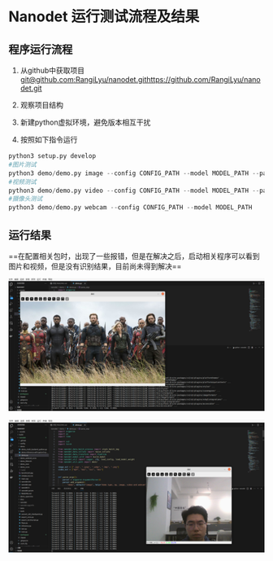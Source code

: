 # Nanodet 运行测试流程及结果

## 程序运行流程

1. 从github中获取项目[git@github.com:RangiLyu/nanodet.githttps://github.com/RangiLyu/nanodet.git](https://github.com/RangiLyu/nanodet.git)

2. 观察项目结构
3. 新建python虚拟环境，避免版本相互干扰
4. 按照如下指令运行

```python
python3 setup.py develop
#图片测试
python3 demo/demo.py image --config CONFIG_PATH --model MODEL_PATH --path IMAGE_PATH
#视频测试
python3 demo/demo.py video --config CONFIG_PATH --model MODEL_PATH --path VIDEO_PATH
#摄像头测试
python3 demo/demo.py webcam --config CONFIG_PATH --model MODEL_PATH
```

## 运行结果

==在配置相关包时，出现了一些报错，但是在解决之后，启动相关程序可以看到图片和视频，但是没有识别结果，目前尚未得到解决==

![2024-01-27_22-13](https://raw.githubusercontent.com/djz47/test/main/202401272227933.png)

![2024-01-27_22-14](https://raw.githubusercontent.com/djz47/test/main/202401272228393.png)